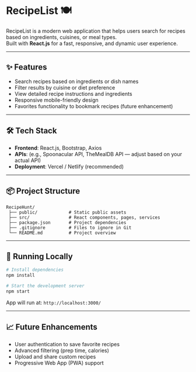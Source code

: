 
# RecipeList 🍽️

RecipeList is a modern web application that helps users search for recipes based on ingredients, cuisines, or meal types.  
Built with **React.js** for a fast, responsive, and dynamic user experience.

---

## ✨ Features

- Search recipes based on ingredients or dish names
- Filter results by cuisine or diet preference
- View detailed recipe instructions and ingredients
- Responsive mobile-friendly design
- Favorites functionality to bookmark recipes (future enhancement)

---

## 🛠️ Tech Stack

- **Frontend**: React.js, Bootstrap, Axios
- **APIs**: (e.g., Spoonacular API, TheMealDB API — adjust based on your actual API)
- **Deployment**: Vercel / Netlify (recommended)

---

## 📦 Project Structure

```plaintext
RecipeHunt/
 ├── public/            # Static public assets
 ├── src/               # React components, pages, services
 ├── package.json       # Project dependencies
 ├── .gitignore         # Files to ignore in Git
 └── README.md          # Project overview
```

---

## 🚀 Running Locally

```bash
# Install dependencies
npm install

# Start the development server
npm start
```

App will run at: `http://localhost:3000/`

---

## 📈 Future Enhancements

- User authentication to save favorite recipes
- Advanced filtering (prep time, calories)
- Upload and share custom recipes
- Progressive Web App (PWA) support


